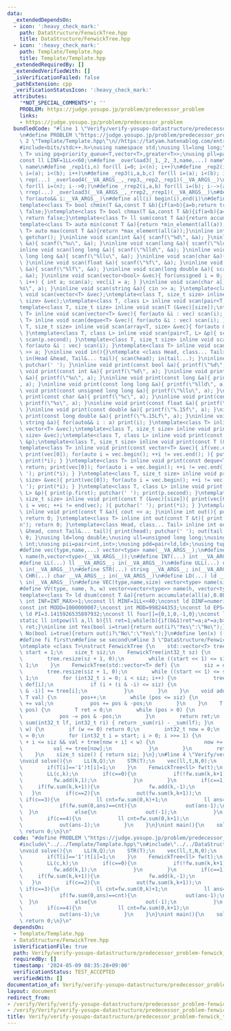 ```yaml
---
data:
  _extendedDependsOn:
  - icon: ':heavy_check_mark:'
    path: DataStructure/FenwickTree.hpp
    title: DataStructure/FenwickTree.hpp
  - icon: ':heavy_check_mark:'
    path: Template/Template.hpp
    title: Template/Template.hpp
  _extendedRequiredBy: []
  _extendedVerifiedWith: []
  _isVerificationFailed: false
  _pathExtension: cpp
  _verificationStatusIcon: ':heavy_check_mark:'
  attributes:
    '*NOT_SPECIAL_COMMENTS*': ''
    PROBLEM: https://judge.yosupo.jp/problem/predecessor_problem
    links:
    - https://judge.yosupo.jp/problem/predecessor_problem
  bundledCode: "#line 1 \"Verify/verify-yosupo-datastructure/predecessor_problem-fenwick_tree.test.cpp\"\
    \n#define PROBLEM \"https://judge.yosupo.jp/problem/predecessor_problem\"\n#line\
    \ 2 \"Template/Template.hpp\"\n//https://tatyam.hatenablog.com/entry/2019/12/15/003634\n\
    #include<bits/stdc++.h>\nusing namespace std;\nusing ll=long long;\ntemplate<class\
    \ T> using pq=priority_queue<T,vector<T>,greater<T>>;\nusing pll=pair<ll,ll>;\n\
    const ll LINF=1LL<<60;\n#define _overload3(_1,_2,_3,name,...) name\n#define _overload4(_1,_2,_3,_4,name,...)\
    \ name\n#define _rep1(i,n) for(ll i=0; i<(n); i++)\n#define _rep2(i,a,b) for(ll\
    \ i=(a); i<(b); i++)\n#define _rep3(i,a,b,c) for(ll i=(a); i<(b); i+=(c))\n#define\
    \ rep(...) _overload4(__VA_ARGS__,_rep3,_rep2,_rep1)(__VA_ARGS__)\n#define _rrep1(i,n)\
    \ for(ll i=(n); i-->0;)\n#define _rrep2(i,a,b) for(ll i=(b); i-->(a);)\n#define\
    \ rrep(...) _overload3(__VA_ARGS__,_rrep2,_rrep1)(__VA_ARGS__)\n#define each(i,...)\
    \ for(auto&& i:__VA_ARGS__)\n#define all(i) begin(i),end(i)\n#define rall(i) rbegin(i),rend(i)\n\
    template<class T> bool chmin(T &a,const T &b){if(a>b){a=b;return true;}else return\
    \ false;}\ntemplate<class T> bool chmax(T &a,const T &b){if(a<b){a=b;return true;}else\
    \ return false;}\ntemplate<class T> ll sum(const T &a){return accumulate(all(a),0LL);}\n\
    template<class T> auto min(const T &a){return *min_element(all(a));}\ntemplate<class\
    \ T> auto max(const T &a){return *max_element(all(a));}\ninline int scan(){ return\
    \ getchar(); }\ninline void scan(int &a){ scanf(\"%d\", &a); }\ninline void scan(unsigned\
    \ &a){ scanf(\"%u\", &a); }\ninline void scan(long &a){ scanf(\"%ld\", &a); }\n\
    inline void scan(long long &a){ scanf(\"%lld\", &a); }\ninline void scan(unsigned\
    \ long long &a){ scanf(\"%llu\", &a); }\ninline void scan(char &a){ cin >> a;\
    \ }\ninline void scan(float &a){ scanf(\"%f\", &a); }\ninline void scan(double\
    \ &a){ scanf(\"%lf\", &a); }\ninline void scan(long double &a){ scanf(\"%Lf\"\
    , &a); }\ninline void scan(vector<bool> &vec){ for(unsigned i = 0; i < vec.size();\
    \ i++) { int a; scan(a); vec[i] = a; } }\ninline void scan(char a[]){ scanf(\"\
    %s\", a); }\ninline void scan(string &a){ cin >> a; }\ntemplate<class T> inline\
    \ void scan(vector<T> &vec);\ntemplate<class T, size_t size> inline void scan(array<T,\
    \ size> &vec);\ntemplate<class T, class L> inline void scan(pair<T, L> &p);\n\
    template<class T, size_t size> inline void scan(T (&vec)[size]);\ntemplate<class\
    \ T> inline void scan(vector<T> &vec){ for(auto &i : vec) scan(i); }\ntemplate<class\
    \ T> inline void scan(deque<T> &vec){ for(auto &i : vec) scan(i); }\ntemplate<class\
    \ T, size_t size> inline void scan(array<T, size> &vec){ for(auto &i : vec) scan(i);\
    \ }\ntemplate<class T, class L> inline void scan(pair<T, L> &p){ scan(p.first);\
    \ scan(p.second); }\ntemplate<class T, size_t size> inline void scan(T (&vec)[size]){\
    \ for(auto &i : vec) scan(i); }\ntemplate<class T> inline void scan(T &a){ cin\
    \ >> a; }\ninline void in(){}\ntemplate <class Head, class... Tail> inline void\
    \ in(Head &head, Tail&... tail){ scan(head); in(tail...); }\ninline void print(){\
    \ putchar(' '); }\ninline void print(const bool &a){ printf(\"%d\", a); }\ninline\
    \ void print(const int &a){ printf(\"%d\", a); }\ninline void print(const unsigned\
    \ &a){ printf(\"%u\", a); }\ninline void print(const long &a){ printf(\"%ld\"\
    , a); }\ninline void print(const long long &a){ printf(\"%lld\", a); }\ninline\
    \ void print(const unsigned long long &a){ printf(\"%llu\", a); }\ninline void\
    \ print(const char &a){ printf(\"%c\", a); }\ninline void print(const char a[]){\
    \ printf(\"%s\", a); }\ninline void print(const float &a){ printf(\"%.15f\", a);\
    \ }\ninline void print(const double &a){ printf(\"%.15f\", a); }\ninline void\
    \ print(const long double &a){ printf(\"%.15Lf\", a); }\ninline void print(const\
    \ string &a){ for(auto&& i : a) print(i); }\ntemplate<class T> inline void print(const\
    \ vector<T> &vec);\ntemplate<class T, size_t size> inline void print(const array<T,\
    \ size> &vec);\ntemplate<class T, class L> inline void print(const pair<T, L>\
    \ &p);\ntemplate<class T, size_t size> inline void print(const T (&vec)[size]);\n\
    template<class T> inline void print(const vector<T> &vec){ if(vec.empty()) return;\
    \ print(vec[0]); for(auto i = vec.begin(); ++i != vec.end(); ){ putchar(' ');\
    \ print(*i); } }\ntemplate<class T> inline void print(const deque<T> &vec){ if(vec.empty())\
    \ return; print(vec[0]); for(auto i = vec.begin(); ++i != vec.end(); ){ putchar('\
    \ '); print(*i); } }\ntemplate<class T, size_t size> inline void print(const array<T,\
    \ size> &vec){ print(vec[0]); for(auto i = vec.begin(); ++i != vec.end(); ){ putchar('\
    \ '); print(*i); } }\ntemplate<class T, class L> inline void print(const pair<T,\
    \ L> &p){ print(p.first); putchar(' '); print(p.second); }\ntemplate<class T,\
    \ size_t size> inline void print(const T (&vec)[size]){ print(vec[0]); for(auto\
    \ i = vec; ++i != end(vec); ){ putchar(' '); print(*i); } }\ntemplate<class T>\
    \ inline void print(const T &a){ cout << a; }\ninline int out(){ putchar('\\n');\
    \ return 0; }\ntemplate<class T> inline int out(const T &t){ print(t); putchar('\\\
    n'); return 0; }\ntemplate<class Head, class... Tail> inline int out(const Head\
    \ &head, const Tail&... tail){ print(head); putchar(' '); out(tail...); return\
    \ 0; }\nusing ld=long double;\nusing ull=unsigned long long;\nusing uint=unsigned\
    \ int;\nusing pii=pair<int,int>;\nusing pdd=pair<ld,ld>;\nusing tuplis=array<ll,3>;\n\
    #define vec(type,name,...) vector<type> name(__VA_ARGS__);\n#define vv(type,name,h,...)vector<vector<type>>\
    \ name(h,vector<type>(__VA_ARGS__));\n#define INT(...) int __VA_ARGS__; in(__VA_ARGS__)\n\
    #define LL(...) ll __VA_ARGS__; in(__VA_ARGS__)\n#define ULL(...) ull __VA_ARGS__;\
    \ in(__VA_ARGS__)\n#define STR(...) string __VA_ARGS__; in(__VA_ARGS__)\n#define\
    \ CHR(...) char __VA_ARGS__; in(__VA_ARGS__)\n#define LD(...) ld __VA_ARGS__;\
    \ in(__VA_ARGS__)\n#define VEC(type,name,size) vector<type> name(size); in(name)\n\
    #define VV(type, name, h, w) vector<vector<type>> name(h, vector<type>(w)); in(name)\n\
    template<class T> ld dsum(const T &a){return accumulate(all(a),0.0L);}\nconst\
    \ int INF=INT_MAX>>1;\nconst ll MINF=1LL<<40;\nconst ld DINF=numeric_limits<ld>::infinity();\n\
    const int MODD=1000000007;\nconst int MOD=998244353;\nconst ld EPS=1e-9;\nconst\
    \ ld PI=3.1415926535897932;\nconst ll four[]={0,1,0,-1,0};\nconst ll eight[]={0,1,1,0,-1,-1,1,-1,0};\n\
    static ll intpow(ll a,ll b){ll ret=1;while(b){if(b&1)ret*=a;a*=a;b>>=1;}return\
    \ ret;}\ninline int Yes(bool i=true){return out(i?\"Yes\":\"No\");}\ninline int\
    \ No(bool i=true){return out(i?\"No\":\"Yes\");}\n#define len(x) ((int)(x).size())\n\
    #define fi first\n#define se second\n#line 3 \"DataStructure/FenwickTree.hpp\"\
    \ntemplate <class T>\nstruct FenwickTree {\n    std::vector<T> tree;\n    int32_t\
    \ start = 1;\n    size_t siz;\n    FenwickTree(int32_t sz) {\n        siz = sz;\n\
    \        tree.resize(sz + 1, 0);\n        while ((start << 1) <= siz) start <<=\
    \ 1;\n    }\n    FenwickTree(std::vector<T> def) {\n        siz = def.size();\n\
    \        tree.resize(siz + 1, 0);\n        while ((start << 1) <= siz) start <<=\
    \ 1;\n        for (int32_t i = 0; i < siz; i++) {\n            tree[i + 1] +=\
    \ def[i];\n            if (i + (i & -i) <= siz) {\n                tree[i + (i\
    \ & -i)] += tree[i];\n            }\n        }\n    }\n    void add(int32_t pos,\
    \ T val) {\n        pos++;\n        while (pos <= siz) {\n            tree[pos]\
    \ += val;\n            pos += pos & -pos;\n        }\n    }\n    T _sum(int32_t\
    \ pos) {\n        T ret = 0;\n        while (pos > 0) {\n            ret += tree[pos];\n\
    \            pos -= pos & -pos;\n        }\n        return ret;\n    }\n    T\
    \ sum(int32_t lf, int32_t ri) { return _sum(ri) - _sum(lf); }\n    int32_t lower_bound(T\
    \ w) {\n        if (w <= 0) return 0;\n        int32_t now = 0;\n        T val\
    \ = 0;\n        for (int32_t i = start; i > 0; i >>= 1) {\n            if (now\
    \ + i <= siz && val + tree[now + i] < w) {\n                now += i;\n      \
    \          val += tree[now];\n            }\n        }\n        return now + 1;\n\
    \    }\n    size_t size() { return siz; }\n};\n#line 4 \"Verify/verify-yosupo-datastructure/predecessor_problem-fenwick_tree.test.cpp\"\
    \nvoid solve(){\n    LL(N,Q);\n    STR(T);\n    vec(ll,t,N,0);\n    rep(i,N){\n\
    \        if(T[i]=='1')t[i]=1;\n    }\n    FenwickTree<ll> fw(t);\n    rep(i,Q){\n\
    \        LL(c,k);\n        if(c==0){\n            if(!fw.sum(k,k+1)){\n      \
    \          fw.add(k,1);\n            }\n        }\n        if(c==1){\n       \
    \     if(fw.sum(k,k+1)){\n                fw.add(k,-1);\n            }\n     \
    \   }\n        if(c==2){\n            out(fw.sum(k,k+1));\n        }\n       \
    \ if(c==3){\n            ll cnt=fw.sum(0,k)+1;\n            ll ans=fw.lower_bound(cnt);\n\
    \            if(fw.sum(0,ans)==cnt){\n                out(ans-1);\n          \
    \  }\n            else{\n                out(-1);\n            }\n        }\n\
    \        if(c==4){\n            ll cnt=fw.sum(0,k+1);\n            ll ans=fw.lower_bound(cnt);\n\
    \            out(ans-1);\n        }\n    }\n}\nint main(){\n    solve();\n   \
    \ return 0;\n}\n"
  code: "#define PROBLEM \"https://judge.yosupo.jp/problem/predecessor_problem\"\n\
    #include\"../../Template/Template.hpp\"\n#include\"../../DataStructure/FenwickTree.hpp\"\
    \nvoid solve(){\n    LL(N,Q);\n    STR(T);\n    vec(ll,t,N,0);\n    rep(i,N){\n\
    \        if(T[i]=='1')t[i]=1;\n    }\n    FenwickTree<ll> fw(t);\n    rep(i,Q){\n\
    \        LL(c,k);\n        if(c==0){\n            if(!fw.sum(k,k+1)){\n      \
    \          fw.add(k,1);\n            }\n        }\n        if(c==1){\n       \
    \     if(fw.sum(k,k+1)){\n                fw.add(k,-1);\n            }\n     \
    \   }\n        if(c==2){\n            out(fw.sum(k,k+1));\n        }\n       \
    \ if(c==3){\n            ll cnt=fw.sum(0,k)+1;\n            ll ans=fw.lower_bound(cnt);\n\
    \            if(fw.sum(0,ans)==cnt){\n                out(ans-1);\n          \
    \  }\n            else{\n                out(-1);\n            }\n        }\n\
    \        if(c==4){\n            ll cnt=fw.sum(0,k+1);\n            ll ans=fw.lower_bound(cnt);\n\
    \            out(ans-1);\n        }\n    }\n}\nint main(){\n    solve();\n   \
    \ return 0;\n}\n"
  dependsOn:
  - Template/Template.hpp
  - DataStructure/FenwickTree.hpp
  isVerificationFile: true
  path: Verify/verify-yosupo-datastructure/predecessor_problem-fenwick_tree.test.cpp
  requiredBy: []
  timestamp: '2024-05-09 08:35:28+09:00'
  verificationStatus: TEST_ACCEPTED
  verifiedWith: []
documentation_of: Verify/verify-yosupo-datastructure/predecessor_problem-fenwick_tree.test.cpp
layout: document
redirect_from:
- /verify/Verify/verify-yosupo-datastructure/predecessor_problem-fenwick_tree.test.cpp
- /verify/Verify/verify-yosupo-datastructure/predecessor_problem-fenwick_tree.test.cpp.html
title: Verify/verify-yosupo-datastructure/predecessor_problem-fenwick_tree.test.cpp
---
```

